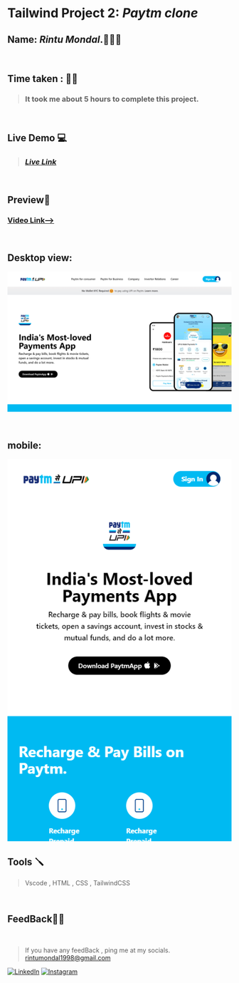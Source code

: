 # **Tailwind Project 2: *Paytm clone***

## **Name:**  _Rintu Mondal_.🧑🏽‍💻
<br>

## **Time taken :** ✍🏼

>### It took me about 5 hours to complete this project.
<br>

## **Live Demo**  💻 


>### _[**Live Link**](https://enchanting-nasturtium-f34395.netlify.app/)_
<br> 

## **Preview**🔎
### [Video Link-->](https://youtu.be/N7xbLsW_Swk)
<br>

## Desktop view:
![desktop](./ss/01.png)
<br>




<br>

## mobile: 
![mobile](./SS/mobile.png)




## **Tools** 🪛
>Vscode , HTML , CSS , TailwindCSS
<br>

## **FeedBack**🥷🏼

<br>

> If you have any feedBack , ping me at my socials. rintumondal1998@gmail.com

[![LinkedIn][linkedin-shield]][linkedin-url]
[![Instagram][instagram-shield]][instagram-url]


[instagram-shield]: https://img.shields.io/badge/Instagram-%23E4405F.svg?style=for-the-badge&logo=Instagram&logoColor=white
[instagram-url]: https://www.instagram.com/fairyhunter.gg/

[linkedin-shield]: https://img.shields.io/badge/-LinkedIn-black.svg?style=for-the-badge&logo=linkedin&colorB=0B5FBB
[linkedin-url]: https://www.linkedin.com/in/heyrintu/

